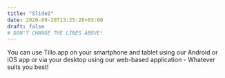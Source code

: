 ```yaml
---
title: "Slide2"
date: 2020-09-28T13:25:28+03:00
draft: false 
# DON'T CHANGE THE LINES ABOVE!
---
```


You can use Tillo.app on your smartphone and tablet using our Android or iOS app or via your desktop using our web-based application - Whatever suits you best!
